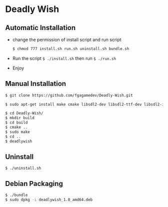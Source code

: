 # Deadly Wish

## Automatic Installation

* change the permission of install script and run script

    ```sh
    $ chmod 777 install.sh run.sh uninstall.sh bundle.sh
    ```

* Run the script ```$ ./install.sh``` then run ```$ ./run.sh```

* Enjoy

## Manual Installation

```sh
$ git clone https://github.com/fgagamedev/Deadly-Wish.git

$ sudo apt-get install make cmake libsdl2-dev libsdl2-ttf-dev libsdl2-image-dev libsdl2-mixer-dev 

$ cd Deadly-Wish/
$ mkdir build 
$ cd build
$ cmake ..
$ sudo make
$ cd ..
$ deadlywish
```
## Uninstall
```$ ./uninstall.sh```

## Debian Packaging
```sh
$ ./bundle
$ sudo dpkg -i deadlywish_1.0_amd64.deb
```
